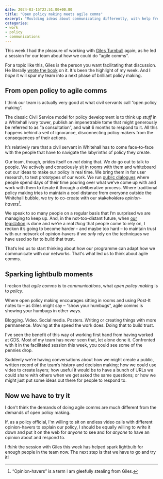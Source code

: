 ```yaml
---
date: 2024-03-15T22:51:00+00:00
title: "Open policy making meets agile comms"
excerpt: "Moulding ideas about communicating differently, with help from an expert."
categories:
- work
- policy
- communications
---
```


This week I had the pleasure of working with [Giles Turnbull](gilest.org) again, as he led a session for our team about how we could do “agile comms”.

For a topic like this, Giles is the person you want facilitating that discussion. He literally [wrote the book](https://agilecommshandbook.com) on it. It's been the highlight of my week. And I *hope* it will spur my team into a next phase of brilliant policy making.

## From open policy to agile comms

I think our team is actually very good at what civil servants call “open policy making”. 

The classic Civil Service model for policy development is to think up *stuff* in a Whitehall ivory tower, publish an impenetrable tome that might generously be referred to as “a consultation”, and wait 6 months to respond to it. All this happens behind a veil of ignorance, disconnecting policy makers from the consequences of their actions.

It’s relatively rare that a civil servant in Whitehall has to come face-to-face with the people that have to navigate the labyrinths of policy they create.

Our team, though, prides itself on *not* doing that. We *do* go out to talk to people. We actively and consciously [sit in rooms](https://www.linkedin.com/posts/graham-francis-8aa80313_dsit-digitalidentity-activity-7162411050959552512-pEL8) with them and whiteboard out our ideas to make our policy in real time. We bring them in for user research, to test prototypes of our work. We run [public dialogues](https://www.gov.uk/government/publications/public-dialogue-on-trust-in-digital-identity-services) where people spend days of their time pouring over what we’ve come up with and work with them to iterate it through a deliberative process. Where traditional policy making tries to maintain a cool distance from everyone outside the Whitehall bubble, we try to co-create with our ~~stakeholders~~ *opinion-havers*[^opinion-havers].

[^opinion-havers]: “Opinion-havers” is a term I am gleefully stealing from Giles.

We speak to so many people on a regular basis that I’m surprised we are managing to keep up. And, in the not-too-distant future, when [our legislation](https://bills.parliament.uk/bills/3430) is done and we’re a real *thing* that people come to rely on, I reckon it’s going to become harder – and maybe too hard – to maintain trust with our network of opinion-havers if we *only* rely on the techniques we have used so far to build that trust.

That’s led us to start thinking about how our programme can adapt how we communicate with our networks. That's what led us to think about agile comms.

## Sparking lightbulb moments

I reckon that *agile comms* is to *communications*, what *open policy making* is to *policy*. 

Where open policy making encourages sitting in rooms and using Post-It notes to – as Giles might say – “show your humbugs”, agile comms is showing your humbugs in other ways. 

Blogging. Video. Social media. Posters. Writing or creating things with more permanence. Moving at the speed the work does. Doing that to build trust.

I've seen the benefit of this way of working first hand from having worked at GDS. Most of my team has never seen that, let alone done it. Confronted with it in the facilitated session this week, you could see some of the pennies drop. 

Suddenly we're having conversations about how we might create a public, written record of the team’s history and decision making; how we could use video to create layers; how useful it would be to have a bunch of URLs we could share with others when we get asked the same questions; or how we might just put some ideas out there for people to respond to.

## Now we have to try it

I don't think the demands of doing agile comms are much different from the demands of open policy making. 

If, as a policy official, I'm willing to sit on endless video calls with different opinion-havers to explain our policy, I should be equally willing to write it down and put it on the web for *anyone* to see and for *anyone* to have an opinion about and respond to.

I *think* the session with Giles this week has helped spark lightbulb for enough people in the team now. The next step is that we have to go and try it!